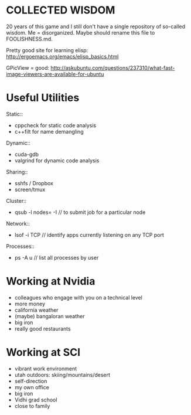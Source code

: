 COLLECTED WISDOM
=============================

20 years of this game and I still don't have a single repository of so-called wisdom. Me = disorganized. Maybe should rename this file to FOOLISHNESS.md.

Pretty good site for learning elisp: 
http://ergoemacs.org/emacs/elisp_basics.html

GPicView = good: 
http://askubuntu.com/questions/237310/what-fast-image-viewers-are-available-for-ubuntu


Useful Utilities
=============================
Static::
- cppcheck for static code analysis
- c++filt for name demangling

Dynamic::
- cuda-gdb
- valgrind for dynamic code analysis

Sharing::
- sshfs / Dropbox
- screen/tmux

Cluster::
- qsub -l nodes=<nodename> -I  // to submit job for a particular node

Network::
- lsof -i TCP // identify apps currently listening on any TCP port

Processes::
- ps -A u // list all processes by user


Working at Nvidia
=============================
- colleagues who engage with you on a technical level
- more money
- california weather
- (maybe) bangaloran weather
- big iron
- really good restaurants


Working at SCI
=============================
- vibrant work environment
- utah outdoors: skiing/mountains/desert
- self-direction
- my own office
- big iron
- Vidhi grad school
- close to family



